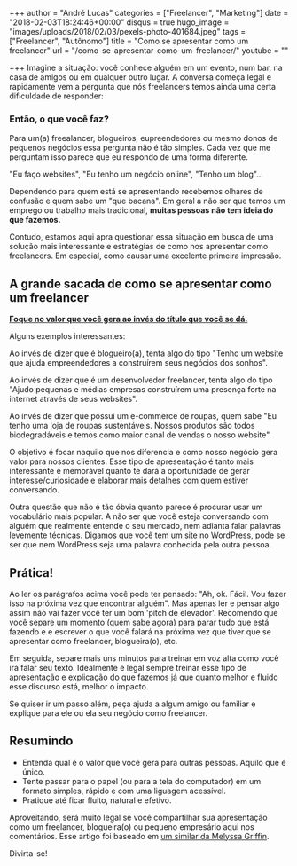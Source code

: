 +++
author = "André Lucas"
categories = ["Freelancer", "Marketing"]
date = "2018-02-03T18:24:46+00:00"
disqus = true
hugo_image = "images/uploads/2018/02/03/pexels-photo-401684.jpeg"
tags = ["Freelancer", "Autônomo"]
title = "Como se apresentar como um freelancer"
url = "/como-se-apresentar-como-um-freelancer/"
youtube = ""

+++
Imagine a situação: você conhece alguém em um evento, num bar, na casa de amigos ou em qualquer outro lugar. A conversa começa legal e rapidamente vem a pergunta que nós freelancers temos ainda uma certa dificuldade de responder:

### Então, o que você faz?

Para um(a) freealancer, blogueiros, eupreendedores ou mesmo donos de pequenos negócios essa pergunta não é tão simples. Cada vez que me perguntam isso parece que eu respondo de uma forma diferente.

"Eu faço websites", "Eu tenho um negócio online", "Tenho um blog"...

Dependendo para quem está se apresentando recebemos olhares de confusão e quem sabe um "que bacana". Em geral a não ser que temos um emprego ou trabalho mais tradicional, **muitas pessoas não tem ideia do que fazemos.**

Contudo, estamos aqui apra questionar essa situação em busca de uma solução mais interessante e estratégias de como nos apresentar como freelancers. Em especial, como causar uma excelente primeira impressão.

## A grande sacada de como se apresentar como um freelancer

[**Foque no valor que você gera ao invés do título que você se dá.**](https://www.igluonline.com/esta-na-sua-hora-de-trabalhar-como-freelancer/)

Alguns exemplos interessantes:

Ao invés de dizer que é blogueiro(a), tenta algo do tipo "Tenho um website que ajuda empreendedores a construírem seus negócios dos sonhos".

Ao invés de dizer que é um desenvolvedor freelancer, tenta algo do tipo "Ajudo pequenas e médias empresas construírem uma presença forte na internet através de seus websites".

Ao invés de dizer que possui um e-commerce de roupas, quem sabe "Eu tenho uma loja de roupas sustentáveis. Nossos produtos são todos biodegradáveis e temos como maior canal de vendas o nosso website".

O objetivo é focar naquilo que nos diferencia e como nosso negócio gera valor para nossos clientes. Esse tipo de apresentação é tanto mais interessante e memorável quanto te dará a oportunidade de gerar interesse/curiosidade e elaborar mais detalhes com quem estiver conversando.

Outra questão que não é tão óbvia quanto parece é procurar usar um vocabulário mais popular. A não ser que você esteja conversando com alguém que realmente entende o seu mercado, nem adianta falar palavras levemente técnicas. Digamos que você tem um site no WordPress, pode se ser que nem WordPress seja uma palavra conhecida pela outra pessoa.

## Prática!

Ao ler os parágrafos acima você pode ter pensado: "Ah, ok. Fácil. Vou fazer isso na próxima vez que encontrar alguém". Mas apenas ler e pensar algo assim não vai fazer você ter um bom 'pitch de elevador'. Recomendo que você separe um momento (quem sabe agora) para parar tudo que está fazendo e e escrever o que você falará na próxima vez que tiver que se apresentar como freelancer, blogueira(o), etc.

Em seguida, separe mais uns minutos para treinar em voz alta como você irá falar seu texto. Idealmente é legal sempre treinar esse tipo de apresentação e explicação do que fazemos já que quanto melhor e fluido esse discurso está, melhor o impacto.

Se quiser ir um passo além, peça ajuda a algum amigo ou familiar e explique para ele ou ela seu negócio como freelancer.

## Resumindo

* Entenda qual é o valor que você gera para outras pessoas. Aquilo que é único.
* Tente passar para o papel (ou para a tela do computador) em um formato simples, rápido e com uma liguagem acessível.
* Pratique até ficar fluito, natural e efetivo.

Aproveitando, será muito legal se você compartilhar sua apresentação como um freelancer, blogueira(o) ou pequeno empresário aqui nos comentários. Esse artigo foi baseado em [um similar da Melyssa Griffin](http://www.melyssagriffin.com/introduce-yourself-as-a-freelancer-blogger/).

Divirta-se!